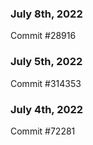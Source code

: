 ### July 8th, 2022

Commit #28916

### July 5th, 2022

Commit #314353


### July 4th, 2022

Commit #72281
